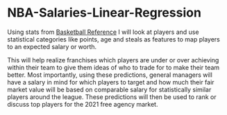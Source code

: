 # NBA-Salaries-Linear-Regression

Using stats from [Basketball Reference](https://www.basketball-reference.com/) I will look at players and use statistical categories like points, age and steals as features to map players to an expected salary or worth.

This will help realize franchises which players are under or over achieving within their team to give them ideas of who to trade for to make their team better.  Most importantly, using these predictions, general managers will have a salary in mind for which players to target and how much their fair market value will be based on comparable salary for statistically similar players around the league.  These predictions will then be used to rank or discuss top players for the 2021 free agency market.

